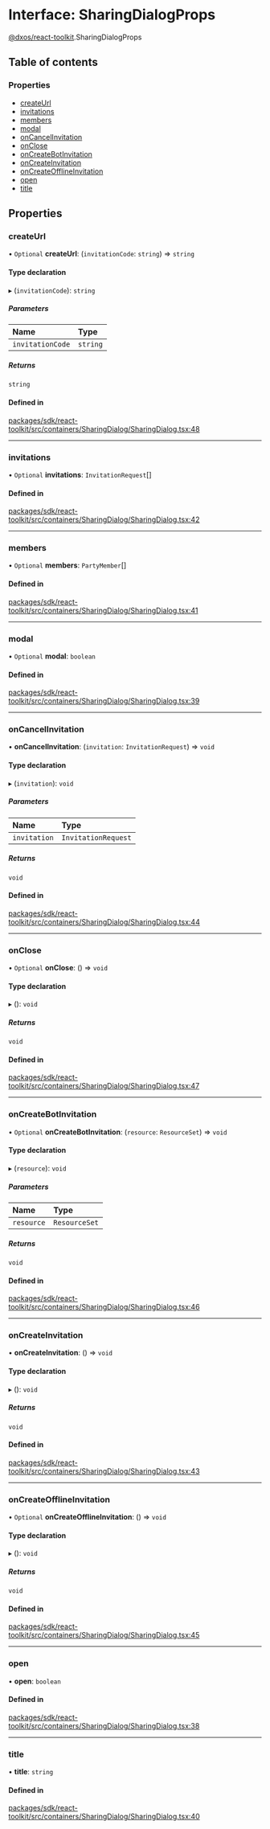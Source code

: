 # Interface: SharingDialogProps

[@dxos/react-toolkit](../modules/dxos_react_toolkit.md).SharingDialogProps

## Table of contents

### Properties

- [createUrl](dxos_react_toolkit.SharingDialogProps.md#createurl)
- [invitations](dxos_react_toolkit.SharingDialogProps.md#invitations)
- [members](dxos_react_toolkit.SharingDialogProps.md#members)
- [modal](dxos_react_toolkit.SharingDialogProps.md#modal)
- [onCancelInvitation](dxos_react_toolkit.SharingDialogProps.md#oncancelinvitation)
- [onClose](dxos_react_toolkit.SharingDialogProps.md#onclose)
- [onCreateBotInvitation](dxos_react_toolkit.SharingDialogProps.md#oncreatebotinvitation)
- [onCreateInvitation](dxos_react_toolkit.SharingDialogProps.md#oncreateinvitation)
- [onCreateOfflineInvitation](dxos_react_toolkit.SharingDialogProps.md#oncreateofflineinvitation)
- [open](dxos_react_toolkit.SharingDialogProps.md#open)
- [title](dxos_react_toolkit.SharingDialogProps.md#title)

## Properties

### createUrl

• `Optional` **createUrl**: (`invitationCode`: `string`) => `string`

#### Type declaration

▸ (`invitationCode`): `string`

##### Parameters

| Name | Type |
| :------ | :------ |
| `invitationCode` | `string` |

##### Returns

`string`

#### Defined in

[packages/sdk/react-toolkit/src/containers/SharingDialog/SharingDialog.tsx:48](https://github.com/dxos/dxos/blob/e3b936721/packages/sdk/react-toolkit/src/containers/SharingDialog/SharingDialog.tsx#L48)

___

### invitations

• `Optional` **invitations**: `InvitationRequest`[]

#### Defined in

[packages/sdk/react-toolkit/src/containers/SharingDialog/SharingDialog.tsx:42](https://github.com/dxos/dxos/blob/e3b936721/packages/sdk/react-toolkit/src/containers/SharingDialog/SharingDialog.tsx#L42)

___

### members

• `Optional` **members**: `PartyMember`[]

#### Defined in

[packages/sdk/react-toolkit/src/containers/SharingDialog/SharingDialog.tsx:41](https://github.com/dxos/dxos/blob/e3b936721/packages/sdk/react-toolkit/src/containers/SharingDialog/SharingDialog.tsx#L41)

___

### modal

• `Optional` **modal**: `boolean`

#### Defined in

[packages/sdk/react-toolkit/src/containers/SharingDialog/SharingDialog.tsx:39](https://github.com/dxos/dxos/blob/e3b936721/packages/sdk/react-toolkit/src/containers/SharingDialog/SharingDialog.tsx#L39)

___

### onCancelInvitation

• **onCancelInvitation**: (`invitation`: `InvitationRequest`) => `void`

#### Type declaration

▸ (`invitation`): `void`

##### Parameters

| Name | Type |
| :------ | :------ |
| `invitation` | `InvitationRequest` |

##### Returns

`void`

#### Defined in

[packages/sdk/react-toolkit/src/containers/SharingDialog/SharingDialog.tsx:44](https://github.com/dxos/dxos/blob/e3b936721/packages/sdk/react-toolkit/src/containers/SharingDialog/SharingDialog.tsx#L44)

___

### onClose

• `Optional` **onClose**: () => `void`

#### Type declaration

▸ (): `void`

##### Returns

`void`

#### Defined in

[packages/sdk/react-toolkit/src/containers/SharingDialog/SharingDialog.tsx:47](https://github.com/dxos/dxos/blob/e3b936721/packages/sdk/react-toolkit/src/containers/SharingDialog/SharingDialog.tsx#L47)

___

### onCreateBotInvitation

• `Optional` **onCreateBotInvitation**: (`resource`: `ResourceSet`) => `void`

#### Type declaration

▸ (`resource`): `void`

##### Parameters

| Name | Type |
| :------ | :------ |
| `resource` | `ResourceSet` |

##### Returns

`void`

#### Defined in

[packages/sdk/react-toolkit/src/containers/SharingDialog/SharingDialog.tsx:46](https://github.com/dxos/dxos/blob/e3b936721/packages/sdk/react-toolkit/src/containers/SharingDialog/SharingDialog.tsx#L46)

___

### onCreateInvitation

• **onCreateInvitation**: () => `void`

#### Type declaration

▸ (): `void`

##### Returns

`void`

#### Defined in

[packages/sdk/react-toolkit/src/containers/SharingDialog/SharingDialog.tsx:43](https://github.com/dxos/dxos/blob/e3b936721/packages/sdk/react-toolkit/src/containers/SharingDialog/SharingDialog.tsx#L43)

___

### onCreateOfflineInvitation

• `Optional` **onCreateOfflineInvitation**: () => `void`

#### Type declaration

▸ (): `void`

##### Returns

`void`

#### Defined in

[packages/sdk/react-toolkit/src/containers/SharingDialog/SharingDialog.tsx:45](https://github.com/dxos/dxos/blob/e3b936721/packages/sdk/react-toolkit/src/containers/SharingDialog/SharingDialog.tsx#L45)

___

### open

• **open**: `boolean`

#### Defined in

[packages/sdk/react-toolkit/src/containers/SharingDialog/SharingDialog.tsx:38](https://github.com/dxos/dxos/blob/e3b936721/packages/sdk/react-toolkit/src/containers/SharingDialog/SharingDialog.tsx#L38)

___

### title

• **title**: `string`

#### Defined in

[packages/sdk/react-toolkit/src/containers/SharingDialog/SharingDialog.tsx:40](https://github.com/dxos/dxos/blob/e3b936721/packages/sdk/react-toolkit/src/containers/SharingDialog/SharingDialog.tsx#L40)
